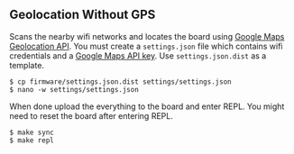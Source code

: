 ## Geolocation Without GPS

Scans the nearby wifi networks and locates the board using [Google Maps Geolocation API](https://developers.google.com/maps/documentation/geolocation/intro). You must create a `settings.json` file which contains wifi credentials and a [Google Maps API key](https://developers.google.com/maps/documentation/geolocation/get-api-key). Use `settings.json.dist` as a template.

```
$ cp firmware/settings.json.dist settings/settings.json
$ nano -w settings/settings.json
```

When done upload the everything to the board and enter REPL. You might need to reset the board after entering REPL.

```
$ make sync
$ make repl
```
